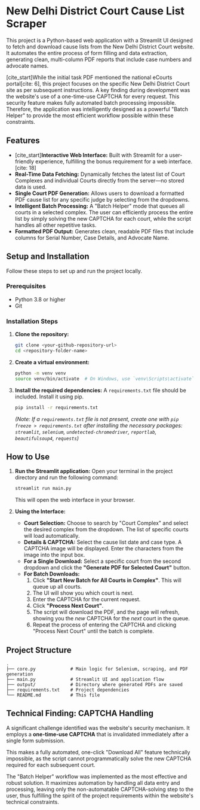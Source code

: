 # New Delhi District Court Cause List Scraper

This project is a Python-based web application with a Streamlit UI designed to fetch and download cause lists from the New Delhi District Court website. It automates the entire process of form filling and data extraction, generating clean, multi-column PDF reports that include case numbers and advocate names.

[cite_start]While the initial task PDF mentioned the national eCourts portal[cite: 6], this project focuses on the specific New Delhi District Court site as per subsequent instructions. A key finding during development was the website's use of a one-time-use CAPTCHA for every request. This security feature makes fully automated batch processing impossible. Therefore, the application was intelligently designed as a powerful "Batch Helper" to provide the most efficient workflow possible within these constraints.

## Features

-   [cite_start]**Interactive Web Interface:** Built with Streamlit for a user-friendly experience, fulfilling the bonus requirement for a web interface. [cite: 18]
-   **Real-Time Data Fetching:** Dynamically fetches the latest list of Court Complexes and individual Courts directly from the server—no stored data is used.
-   **Single Court PDF Generation:** Allows users to download a formatted PDF cause list for any specific judge by selecting from the dropdowns.
-   **Intelligent Batch Processing:** A "Batch Helper" mode that queues all courts in a selected complex. The user can efficiently process the entire list by simply solving the new CAPTCHA for each court, while the script handles all other repetitive tasks.
-   **Formatted PDF Output:** Generates clean, readable PDF files that include columns for Serial Number, Case Details, and Advocate Name.

## Setup and Installation

Follow these steps to set up and run the project locally.

### Prerequisites

-   Python 3.8 or higher
-   Git

### Installation Steps

1.  **Clone the repository:**
    ```bash
    git clone <your-github-repository-url>
    cd <repository-folder-name>
    ```

2.  **Create a virtual environment:**
    ```bash
    python -m venv venv
    source venv/bin/activate  # On Windows, use `venv\Scripts\activate`
    ```

3.  **Install the required dependencies:**
    A `requirements.txt` file should be included. Install it using pip.
    ```bash
    pip install -r requirements.txt
    ```
    *(Note: If a `requirements.txt` file is not present, create one with `pip freeze > requirements.txt` after installing the necessary packages: `streamlit`, `selenium`, `undetected-chromedriver`, `reportlab`, `beautifulsoup4`, `requests`)*

## How to Use

1.  **Run the Streamlit application:**
    Open your terminal in the project directory and run the following command:
    ```bash
    streamlit run main.py
    ```
    This will open the web interface in your browser.

2.  **Using the Interface:**
    -   **Court Selection:** Choose to search by "Court Complex" and select the desired complex from the dropdown. The list of specific courts will load automatically.
    -   **Details & CAPTCHA:** Select the cause list date and case type. A CAPTCHA image will be displayed. Enter the characters from the image into the input box.
    -   **For a Single Download:** Select a specific court from the second dropdown and click the **"Generate PDF for Selected Court"** button.
    -   **For Batch Downloads:**
        1.  Click **"Start New Batch for All Courts in Complex"**. This will queue up all courts.
        2.  The UI will show you which court is next.
        3.  Enter the CAPTCHA for the current request.
        4.  Click **"Process Next Court"**.
        5.  The script will download the PDF, and the page will refresh, showing you the *new* CAPTCHA for the *next* court in the queue.
        6.  Repeat the process of entering the CAPTCHA and clicking "Process Next Court" until the batch is complete.

## Project Structure

```
.
├── core.py             # Main logic for Selenium, scraping, and PDF generation
├── main.py             # Streamlit UI and application flow
├── output/             # Directory where generated PDFs are saved
├── requirements.txt    # Project dependencies
└── README.md           # This file
```

## Technical Finding: CAPTCHA Handling

A significant challenge identified was the website's security mechanism. It employs a **one-time-use CAPTCHA** that is invalidated immediately after a single form submission.

This makes a fully automated, one-click "Download All" feature technically impossible, as the script cannot programmatically solve the new CAPTCHA required for each subsequent court.

The "Batch Helper" workflow was implemented as the most effective and robust solution. It maximizes automation by handling all data entry and processing, leaving only the non-automatable CAPTCHA-solving step to the user, thus fulfilling the spirit of the project requirements within the website's technical constraints.
